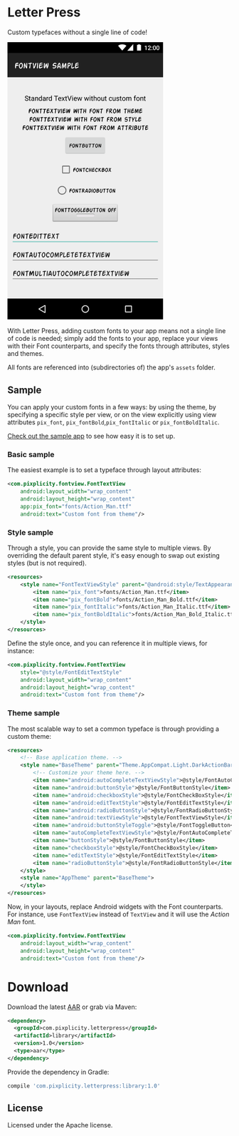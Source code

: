 Letter Press
==============
Custom typefaces without a single line of code!

<img src="https://raw.githubusercontent.com/Pixplicity/letterpress/master/raw/sample.png" width="350px"/>

With Letter Press, adding custom fonts to your app means not a single line of code is needed; simply add the fonts to your app, replace your views with their Font counterparts, and specify the fonts through attributes, styles and themes.

All fonts are referenced into (subdirectories of) the app's `assets` folder.

## Sample

You can apply your custom fonts in a few ways: by using the theme, by specifying a specific style per view, or on the view explicitly using view attributes `pix_font`, `pix_fontBold`,`pix_fontItalic` or `pix_fontBoldItalic`.

[Check out the sample app](https://github.com/Pixplicity/letterpress/tree/master/app) to see how easy it is to set up.

### Basic sample

The easiest example is to set a typeface through layout attributes:

```XML
<com.pixplicity.fontview.FontTextView
    android:layout_width="wrap_content"
    android:layout_height="wrap_content"
    app:pix_font="fonts/Action_Man.ttf"
    android:text="Custom font from theme"/>
```

### Style sample

Through a style, you can provide the same style to multiple views. By overriding the default parent style, it's easy enough to swap out existing styles (but is not required).

```XML
<resources>
    <style name="FontTextViewStyle" parent="@android:style/TextAppearance.Widget.TextView">
        <item name="pix_font">fonts/Action_Man.ttf</item>
        <item name="pix_fontBold">fonts/Action_Man_Bold.ttf</item>
        <item name="pix_fontItalic">fonts/Action_Man_Italic.ttf</item>
        <item name="pix_fontBoldItalic">fonts/Action_Man_Bold_Italic.ttf</item>
    </style>
</resources>
```

Define the style once, and you can reference it in multiple views, for instance:

```XML
<com.pixplicity.fontview.FontTextView
    style="@style/FontEditTextStyle"
    android:layout_width="wrap_content"
    android:layout_height="wrap_content"
    android:text="Custom font from theme"/>
```

### Theme sample

The most scalable way to set a common typeface is through providing a custom theme:

```XML
<resources>
    <!-- Base application theme. -->
    <style name="BaseTheme" parent="Theme.AppCompat.Light.DarkActionBar">
        <!-- Customize your theme here. -->
        <item name="android:autoCompleteTextViewStyle">@style/FontAutoCompleteTextViewStyle</item>
        <item name="android:buttonStyle">@style/FontButtonStyle</item>
        <item name="android:checkboxStyle">@style/FontCheckBoxStyle</item>
        <item name="android:editTextStyle">@style/FontEditTextStyle</item>
        <item name="android:radioButtonStyle">@style/FontRadioButtonStyle</item>
        <item name="android:textViewStyle">@style/FontTextViewStyle</item>
        <item name="android:buttonStyleToggle">@style/FontToggleButton</item>
        <item name="autoCompleteTextViewStyle">@style/FontAutoCompleteTextViewStyle</item>
        <item name="buttonStyle">@style/FontButtonStyle</item>
        <item name="checkboxStyle">@style/FontCheckBoxStyle</item>
        <item name="editTextStyle">@style/FontEditTextStyle</item>
        <item name="radioButtonStyle">@style/FontRadioButtonStyle</item>
    </style>
    <style name="AppTheme" parent="BaseTheme">
    </style>
</resources>
```

Now, in your layouts, replace Android widgets with the Font counterparts. For instance, use `FontTextView` instead of `TextView` and it will use the *Action Man* font.

```XML
<com.pixplicity.fontview.FontTextView
    android:layout_width="wrap_content"
    android:layout_height="wrap_content"
    android:text="Custom font from theme"/>
```

# Download

Download the latest [AAR](http://search.maven.org/#search|ga|1|g:"com.pixplicity.letterpress") or grab via Maven:

```XML
<dependency>
  <groupId>com.pixplicity.letterpress</groupId>
  <artifactId>library</artifactId>
  <version>1.0</version>
  <type>aar</type>
</dependency>
```

Provide the dependency in Gradle:
```Groovy
compile 'com.pixplicity.letterpress:library:1.0'
```

## License

Licensed under the Apache license.
